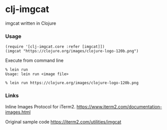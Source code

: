 # clj-imgcat

imgcat written in Clojure

### Usage

```
(require '[clj-imgcat.core :refer [imgcat]])
(imgcat "https://clojure.org/images/clojure-logo-120b.png")
```

Execute from command line

```
% lein run
Usage: lein run <image file>

% lein run https://clojure.org/images/clojure-logo-120b.png
```

### Links

Inline Images Protocol for iTerm2.
https://www.iterm2.com/documentation-images.html

Original sample code
https://iterm2.com/utilities/imgcat
